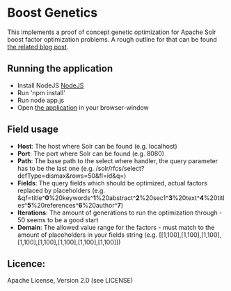 Boost Genetics
==============

This implements a proof of concept genetic optimization for Apache Solr boost factor optimization problems. A rough outline for that can be found [the related blog post].

Running the application
----------------------------

* Install NodeJS [NodeJS]
* Run 'npm install'
* Run  node app.js
* Open [the application] in your browser-window


Field usage
----------------------------

* __Host__: The host where Solr can be found (e.g. localhost)
* __Port__: The port where Solr can be found (e.g. 8080)
* __Path__: The base path to the select  where handler, the query parameter has to be the last one (e.g. /solr/rfcs/select?defType=dismax&rows=50&fl=id&q=)
* __Fields__: The query fields which should be optimized, actual factors replaced by placeholders (e.g. &qf=title^__0__%20keywords^__1__%20abstract^__2__%20sec1^__3__%20text^__4__%20titles^__5__%20references^__6__%20author^__7__)
* __Iterations__: The amount of generations to run the optimization through - 50 seems to be a good start
* __Domain__: The allowed value range for the factors - must match to the amount of placeholders in your fields string (e.g. [[1,100],[1,100],[1,100],[1,100],[1,100],[1,100],[1,100],[1,100]])


Licence:
----------------------------

Apache License, Version 2.0 (see LICENSE)

[NodeJS]: http://nodejs.org/download/
[the related blog post]: https://blog.tolleiv.de/2013/06/using-genetic-algorithms-to-optimize-apache-solr-boost-factors.
[the application]: http://localhost:3000
